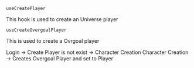 ```
useCreatePlayer
```
This hook is used to create an Universe player

```
useCreateOvergoalPlayer
```
This is used to create a Ovrgoal player


Login -> Create Player is not exist -> Character Creation
Character Creation -> Creates Overgoal Player and set to Player